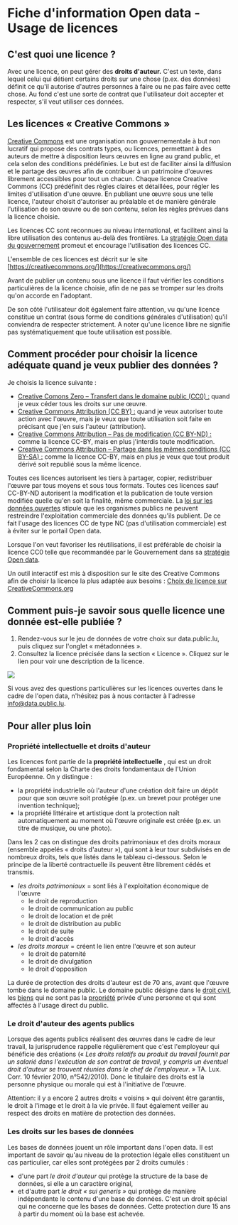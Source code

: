 # Fiche d'information Open data - Usage de licences

## C'est quoi une licence ?

Avec une licence, on peut gérer des **droits d'auteur.** C'est un texte, dans lequel celui qui détient certains droits sur une chose (p.ex. des données) définit ce qu'il autorise d'autres personnes à faire ou ne pas faire avec cette chose. Au fond c'est une sorte de contrat que l'utilisateur doit accepter et respecter, s'il veut utiliser ces données.

## Les licences « Creative Commons »

[Creative Commons](https://creativecommons.org/) est une organisation non gouvernementale à but non lucratif qui propose des contrats types, ou licences, permettant à des auteurs de mettre à disposition leurs œuvres en ligne au grand public, et cela selon des conditions prédéfinies. Le but est de faciliter ainsi la diffusion et le partage des œuvres afin de contribuer à un patrimoine d'œuvres librement accessibles pour tout un chacun. Chaque licence Creative Commons (CC) prédéfinit des règles claires et détaillées, pour régler les limites d'utilisation d'une œuvre. En publiant une œuvre sous une telle licence, l'auteur choisit d'autoriser au préalable et de manière générale l'utilisation de son œuvre ou de son contenu, selon les règles prévues dans la licence choisie.

Les licences CC sont reconnues au niveau international, et facilitent ainsi la libre utilisation des contenus au-delà des frontières. La [stratégie Open data du gouvernement](https://data.public.lu/fr/strategy/) promeut et encourage l'utilisation des licences CC.

L'ensemble de ces licences est décrit sur le site [https://creativecommons.org/](https://creativecommons.org/)

Avant de publier un contenu sous une licence il faut vérifier les conditions particulières de la licence choisie, afin de ne pas se tromper sur les droits qu'on accorde en l'adoptant.

De son côté l'utilisateur doit également faire attention, vu qu'une licence constitue un contrat (sous forme de conditions générales d'utilisation) qu'il conviendra de respecter strictement. A noter qu'une licence libre ne signifie pas systématiquement que toute utilisation est possible.

## Comment procéder pour choisir la licence adéquate quand je veux publier des données ?

Je choisis la licence suivante :

- [Creative Comons Zero – Transfert dans le domaine public (CC0) :](https://creativecommons.org/publicdomain/zero/1.0/deed.fr) quand je veux céder tous les droits sur une œuvre.
- [Creative Commons Attribution (CC BY)  :](https://creativecommons.org/licenses/by/3.0/lu/) quand je veux autoriser toute action avec l'œuvre, mais je veux que toute utilisation soit faite en précisant que j'en suis l'auteur (attribution).
- [Creative Commons Attribution – Pas de modification (CC BY-ND) :](https://creativecommons.org/licenses/by-nd/3.0/lu/) comme la licence CC-BY, mais en plus j'interdis toute modification.
- [Creative Commons Attribution – Partage dans les mêmes conditions (CC BY-SA) :](https://creativecommons.org/licenses/by-sa/3.0/lu/) comme la licence CC-BY, mais en plus je veux que tout produit dérivé soit republié sous la même licence.

Toutes ces licences autorisent les tiers à partager, copier, redistribuer l'œuvre par tous moyens et sous tous formats. Toutes ces licences sauf CC-BY-ND autorisent la modification et la publication de toute version modifiée quelle qu'en soit la finalité, même commerciale. La [loi sur les données ouvertes](https://data.legilux.public.lu/filestore/eli/etat/leg/loi/2021/11/29/a836/jo/fr/html/eli-etat-leg-loi-2021-11-29-a836-jo-fr-html.html) stipule que les organismes publics ne peuvent restreindre l'exploitation commerciale des données qu'ils publient. De ce fait l'usage des licences CC de type NC (pas d'utilisation commerciale) est à éviter sur le portail Open data.

Lorsque l'on veut favoriser les réutilisations, il est préférable de choisir la licence CC0 telle que recommandée par le Gouvernement dans sa [stratégie Open data](https://data.public.lu/fr/strategy/).

Un outil interactif est mis à disposition sur le site des Creative Commons afin de choisir la licence la plus adaptée aux besoins : [Choix de licence sur CreativeCommons.org](https://creativecommons.org/choose/?lang=fr)

## Comment puis-je savoir sous quelle licence une donnée est-elle publiée ?

1. Rendez-vous sur le jeu de données de votre choix sur data.public.lu, puis cliquez sur l'onglet « métadonnées ».
2. Consultez la licence précisée dans la section « Licence ». Cliquez sur le lien pour voir une description de la licence.

![](https://data.public.lu/fr/pages/fact-sheets/licenses-odp.png)

Si vous avez des questions particulières sur les licences ouvertes dans le cadre de l'open data, n'hésitez pas à nous contacter à l'adresse info@data.public.lu.

## Pour aller plus loin

### Propriété intellectuelle et droits d'auteur

Les licences font partie de la **propriété intellectuelle** , qui est un droit fondamental selon la Charte des droits fondamentaux de l'Union Européenne. On y distingue :

- la propriété industrielle où l'auteur d'une création doit faire un dépôt pour que son œuvre soit protégée (p.ex. un brevet pour protéger une invention technique);
- la propriété littéraire et artistique dont la protection naît automatiquement au moment où l'œuvre originale est créée (p.ex. un titre de musique, ou une photo).

Dans les 2 cas on distingue des droits patrimoniaux et des droits moraux (ensemble appelés « droits d'auteur »), qui sont à leur tour subdivisés en de nombreux droits, tels que listés dans le tableau ci-dessous. Selon le principe de la liberté contractuelle ils peuvent être librement cédés et transmis.

- _les droits patrimoniaux_ = sont liés à l'exploitation économique de l'œuvre
    - le droit de reproduction
    - le droit de communication au public
    - le droit de location et de prêt
    - le droit de distribution au public
    - le droit de suite
    - le droit d'accès
- _les droits moraux_ = créent le lien entre l'œuvre et son auteur
    - le droit de paternité
    - le droit de divulgation
    - le droit d'opposition

La durée de protection des droits d'auteur est de 70 ans, avant que l'œuvre tombe dans le domaine public. Le domaine public désigne dans le [droit civil](https://www.toupie.org/Dictionnaire/Droit_civil.htm), les [biens](https://www.toupie.org/Dictionnaire/Bien.htm) qui ne sont pas la [propriété](https://www.toupie.org/Dictionnaire/Propriete.htm) privée d'une personne et qui sont affectés à l'usage direct du public.

### Le droit d'auteur des agents publics

Lorsque des agents publics réalisent des œuvres dans le cadre de leur travail, la jurisprudence rappelle régulièrement que c'est l'employeur qui bénéficie des créations (« _Les droits relatifs au produit du travail fournit par un salarié dans l'exécution de son contrat de travail, y compris un éventuel droit d'auteur se trouvent réunies dans le chef de l'employeur_. » TA. Lux. Corr. 10 février 2010, n°542/2010). Donc le titulaire des droits est la personne physique ou morale qui est à l'initiative de l'œuvre.

Attention: il y a encore 2 autres droits « voisins » qui doivent être garantis, le droit à l'image et le droit à la vie privée. Il faut également veiller au respect des droits en matière de protection des données.

### Les droits sur les bases de données

Les bases de données jouent un rôle important dans l'open data. Il est important de savoir qu'au niveau de la protection légale elles constituent un cas particulier, car elles sont protégées par 2 droits cumulés :

- d'une part _le droit d'auteur_ qui protège la structure de la base de données, si elle a un caractère original,
- et d'autre part _le droit « sui generis »_ qui protège de manière indépendante le contenu d'une base de données. C'est un droit spécial qui ne concerne que les bases de données. Cette protection dure 15 ans à partir du moment où la base est achevée.
